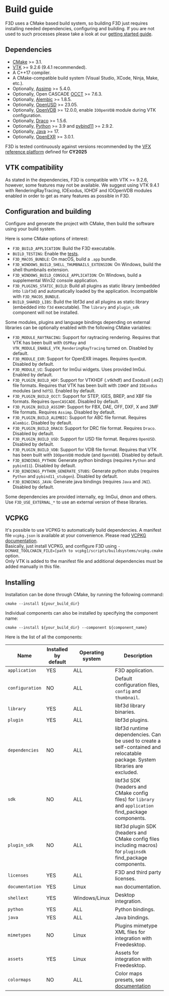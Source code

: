 # Build guide

F3D uses a CMake based build system, so building F3D just requires installing
needed dependencies, configuring and building. If you are not used to such processes
please take a look at our [getting started guide](GETTING_STARTED.md).

## Dependencies

- [CMake](https://cmake.org) >= 3.1.
- [VTK](https://vtk.org) >= 9.2.6 (9.4.1 recommended).
- A C++17 compiler.
- A CMake-compatible build system (Visual Studio, XCode, Ninja, Make, etc.).
- Optionally, [Assimp](https://www.assimp.org/) >= 5.4.0.
- Optionally, Open CASCADE [OCCT](https://dev.opencascade.org/) >= 7.6.3.
- Optionally, [Alembic](http://www.alembic.io/) >= 1.8.5.
- Optionally, [OpenUSD](https://openusd.org/release/index.html) >= 23.05.
- Optionally, [OpenVDB](https://www.openvdb.org/download/) >= 12.0.0, enable `IOOpenVDB` module during VTK configuration.
- Optionally, [Draco](https://google.github.io/draco/) >= 1.5.6.
- Optionally, [Python](https://www.python.org/) >= 3.9 and [pybind11](https://github.com/pybind/pybind11) >= 2.9.2.
- Optionally, [Java](https://www.java.com) >= 17.
- Optionally, [OpenEXR](https://openexr.com/en/latest/) >= 3.0.1.

F3D is tested continuously against versions recommended by the [VFX reference platform](https://vfxplatform.com) defined for **CY2025**

## VTK compatibility

As stated in the dependencies, F3D is compatible with VTK >= 9.2.6, however, some features may not be available. We suggest using VTK 9.4.1 with RenderingRayTracing, IOExodus, IOHDF and IOOpenVDB modules enabled in order to get as many features as possible in F3D.

## Configuration and building

Configure and generate the project with CMake,
then build the software using your build system.

Here is some CMake options of interest:

- `F3D_BUILD_APPLICATION`: Build the F3D executable.
- `BUILD_TESTING`: Enable the [tests](TESTING.md).
- `F3D_MACOS_BUNDLE`: On macOS, build a `.app` bundle.
- `F3D_WINDOWS_BUILD_SHELL_THUMBNAILS_EXTENSION`: On Windows, build the shell thumbnails extension.
- `F3D_WINDOWS_BUILD_CONSOLE_APPLICATION`: On Windows, build a supplemental Win32 console application.
- `F3D_PLUGINS_STATIC_BUILD`: Build all plugins as static library (embedded into `libf3d`) and automatically loaded by the application. Incompatible with `F3D_MACOS_BUNDLE`.
- `BUILD_SHARED_LIBS`: Build the libf3d and all plugins as static library (embedded into `f3d` executable). The `library` and `plugin_sdk` component will not be installed.

Some modules, plugins and language bindings depending on external libraries can be optionally enabled with the following CMake variables:

- `F3D_MODULE_RAYTRACING`: Support for raytracing rendering. Requires that VTK has been built with `OSPRay` and `VTK_MODULE_ENABLE_VTK_RenderingRayTracing` turned on. Disabled by default.
- `F3D_MODULE_EXR`: Support for OpenEXR images. Requires `OpenEXR`. Disabled by default.
- `F3D_MODULE_UI`: Support for ImGui widgets. Uses provided ImGui. Enabled by default.
- `F3D_PLUGIN_BUILD_HDF`: Support for VTKHDF (.vtkhdf) and ExodusII (.ex2) file formats. Requires that VTK has been built with `IOHDF` and `IOExodus` modules (and `hdf5`). Enabled by default.
- `F3D_PLUGIN_BUILD_OCCT`: Support for STEP, IGES, BREP, and XBF file formats. Requires `OpenCASCADE`. Disabled by default.
- `F3D_PLUGIN_BUILD_ASSIMP`: Support for FBX, DAE, OFF, DXF, X and 3MF file formats. Requires `Assimp`. Disabled by default.
- `F3D_PLUGIN_BUILD_ALEMBIC`: Support for ABC file format. Requires `Alembic`. Disabled by default.
- `F3D_PLUGIN_BUILD_DRACO`: Support for DRC file format. Requires `Draco`. Disabled by default.
- `F3D_PLUGIN_BUILD_USD`: Support for USD file format. Requires `OpenUSD`. Disabled by default.
- `F3D_PLUGIN_BUILD_VDB`: Support for VDB file format. Requires that VTK has been built with `IOOpenVDB` module (and `OpenVDB`). Disabled by default.
- `F3D_BINDINGS_PYTHON`: Generate python bindings (requires `Python` and `pybind11`). Disabled by default.
- `F3D_BINDINGS_PYTHON_GENERATE_STUBS`: Generate python stubs (requires `Python` and `pybind11_stubgen`). Disabled by default.
- `F3D_BINDINGS_JAVA`: Generate java bindings (requires `Java` and `JNI`). Disabled by default.

Some dependencies are provided internally, eg: ImGui, dmon and others. Use `F3D_USE_EXTERNAL_*` to use an external version of these libraries.

## VCPKG

It's possible to use VCPKG to automatically build dependencies. A manifest file `vcpkg.json` is available at your convenience. Please read [VCPKG documentation](https://vcpkg.io/en/getting-started.html).  
Basically, just install VCPKG, and configure F3D using `-DCMAKE_TOOLCHAIN_FILE=[path to vcpkg]/scripts/buildsystems/vcpkg.cmake` option.  
Only VTK is added to the manifest file and additional dependencies must be added manually in this file.

## Installing

Installation can be done through CMake, by running the following command:

```
cmake --install ${your_build_dir}
```

Individual components can also be installed by specifying the component name:

```
cmake --install ${your_build_dir} --component ${component_name}
```

Here is the list of all the components:

| Name            | Installed by default | Operating system | Description                                                                                                                 |
| --------------- | -------------------- | ---------------- | --------------------------------------------------------------------------------------------------------------------------- |
| `application`   | YES                  | ALL              | F3D application.                                                                                                            |
| `configuration` | NO                   | ALL              | Default configuration files, `config` and `thumbnail`.                                                                      |
| `library`       | YES                  | ALL              | libf3d library binaries.                                                                                                    |
| `plugin`        | YES                  | ALL              | libf3d plugins.                                                                                                             |
| `dependencies`  | NO                   | ALL              | libf3d runtime dependencies. Can be used to create a self-contained and relocatable package. System libraries are excluded. |
| `sdk`           | NO                   | ALL              | libf3d SDK (headers and CMake config files) for `library` and `application` find_package components.                        |
| `plugin_sdk`    | NO                   | ALL              | libf3d plugin SDK (headers and CMake config files including macros) for `pluginsdk` find_package components.                |
| `licenses`      | YES                  | ALL              | F3D and third party licenses.                                                                                               |
| `documentation` | YES                  | Linux            | `man` documentation.                                                                                                        |
| `shellext`      | YES                  | Windows/Linux    | Desktop integration.                                                                                                        |
| `python`        | YES                  | ALL              | Python bindings.                                                                                                            |
| `java`          | YES                  | ALL              | Java bindings.                                                                                                              |
| `mimetypes`     | NO                   | Linux            | Plugins mimetype XML files for integration with Freedesktop.                                                                |
| `assets`        | YES                  | Linux            | Assets for integration with Freedesktop.                                                                                    |
| `colormaps`     | NO                   | ALL              | Color maps presets, see [documentation](../user/COLOR_MAPS.md)                                                              |
